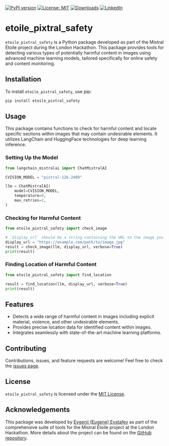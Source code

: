 [![PyPI version](https://badge.fury.io/py/etoile_pixtral_safety.svg)](https://badge.fury.io/py/etoile_pixtral_safety)
[![License: MIT](https://img.shields.io/badge/License-MIT-green.svg)](https://opensource.org/licenses/MIT)
[![Downloads](https://static.pepy.tech/badge/etoile_pixtral_safety)](https://pepy.tech/project/etoile_pixtral_safety)
[![LinkedIn](https://img.shields.io/badge/LinkedIn-blue)](https://www.linkedin.com/in/eugene-evstafev-716669181/)

# etoile_pixtral_safety

`etoile_pixtral_safety` is a Python package developed as part of the Mistral Étoile project during the London Hackathon. This package provides tools for detecting various types of potentially harmful content in images using advanced machine learning models, tailored specifically for online safety and content monitoring.

## Installation

To install `etoile_pixtral_safety`, use pip:

```bash
pip install etoile_pixtral_safety
```

## Usage

This package contains functions to check for harmful content and locate specific sections within images that may contain undesirable elements. It utilizes LangChain and HuggingFace technologies for deep learning inference.

### Setting Up the Model

```python
from langchain_mistralai import ChatMistralAI

CVISION_MODEL = "pixtral-12b-2409"

llm = ChatMistralAI(
    model=CVISION_MODEL,
    temperature=0,
    max_retries=2,
)
```

### Checking for Harmful Content

```python
from etoile_pixtral_safety import check_image

# `display_url` should be a string containing the URL to the image you want to check.
display_url = "https://example.com/path/to/image.jpg"
result = check_image(llm, display_url, verbose=True)
print(result)
```

### Finding Location of Harmful Content

```python
from etoile_pixtral_safety import find_location

result = find_location(llm, display_url, verbose=True)
print(result)
```

## Features

- Detects a wide range of harmful content in images including explicit material, violence, and other undesirable elements.
- Provides precise location data for identified content within images.
- Integrates seamlessly with state-of-the-art machine learning platforms.

## Contributing

Contributions, issues, and feature requests are welcome! Feel free to check the [issues page](https://github.com/chigwell/Mistral-Etoile-London-Hackathon/issues).

## License

`etoile_pixtral_safety` is licensed under the [MIT License](https://choosealicense.com/licenses/mit/).

## Acknowledgements

This package was developed by [Evgenii (Eugene) Evstafev](https://www.linkedin.com/in/eugene-evstafev-716669181/) as part of the comprehensive suite of tools for the Mistral Étoile project at the London Hackathon. More details about the project can be found on the [GitHub repository](https://github.com/chigwell/Mistral-Etoile-London-Hackathon).
